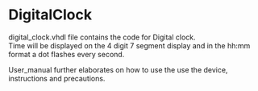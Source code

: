 # DigitalClock

digital_clock.vhdl file contains the code for Digital clock.  
Time will be displayed on the 4 digit 7 segment display and in the hh:mm format a dot flashes every second.  


User_manual further elaborates on how to use the use the device, instructions and precautions.
